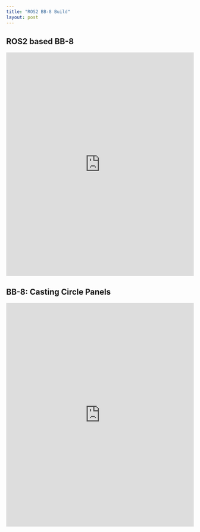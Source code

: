 ```yaml
---
title: "ROS2 BB-8 Build"
layout: post
---
```


## ROS2 based BB-8
<iframe width="100%" height="600" src="https://www.youtube.com/embed/EmJA8BE7EoM" title="Polyhobbyist" frameborder="0" allow="accelerometer; autoplay; clipboard-write; encrypted-media; gyroscope; picture-in-picture" allowfullscreen></iframe>

## BB-8:  Casting Circle Panels
<iframe width="100%" height="600" src="https://www.youtube.com/embed/rkN0aPXgvFk" title="Polyhobbyist" frameborder="0" allow="accelerometer; autoplay; clipboard-write; encrypted-media; gyroscope; picture-in-picture" allowfullscreen></iframe>


